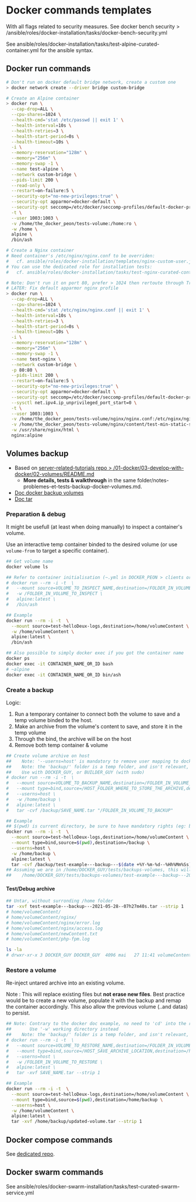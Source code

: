 # Docker commands templates

With all flags related to security measures. See docker bench security > /ansible/roles/docker-installation/tasks/docker-bench-security.yml

See ansible/roles/docker-installation/tasks/test-alpine-curated-container.yml for the ansible syntax.

## Docker run commands

```bash
# Don't run on docker default bridge network, create a custom one
> docker network create --driver bridge custom-bridge

# Create an Alpine container
> docker run \
  --cap-drop=ALL \
  --cpu-shares=1024 \
  --health-cmd='stat /etc/passwd || exit 1' \
  --health-interval=10s \
  --health-retries=3 \
  --health-start-period=0s \
  --health-timeout=10s \
  -i \
  --memory-reservation="128m" \
  --memory="256m" \
  --memory-swap -1 \
  --name test-alpine \
  --network custom-bridge \
  --pids-limit 200 \
  --read-only \
  --restart=on-failure:5 \
  --security-opt="no-new-privileges:true" \
  --security-opt apparmor=docker-default \
  --security-opt seccomp=/etc/docker/seccomp-profiles/default-docker-profile.json \
  -t \
  --user 1003:1003 \
  -v /home/the_docker_peon/tests-volume:/home:ro \
  -w /home \
  alpine \
  /bin/ash

# Create a Nginx container
# Need container's /etc/nginx/nginx.conf to be overriden:
#   cf. ansible/roles/docker-installation/templates/nginx-custom-user.j2
# You can use the dedicated role for installation tests:
#   cf. ansible/roles/docker-installation/tasks/test-nginx-curated-container.yml

# Note: Don't run it on port 80, prefer > 1024 then rertoute through Traefik
# LATER: Fix default apparmor nginx profile
> docker run \
  --cap-drop=ALL \
  --cpu-shares=1024 \
  --health-cmd='stat /etc/nginx/nginx.conf || exit 1' \
  --health-interval=10s \
  --health-retries=3 \
  --health-start-period=0s \
  --health-timeout=10s \
  -i \
  --memory-reservation="128m" \
  --memory="256m" \
  --memory-swap -1 \
  --name test-nginx \
  --network custom-bridge \
  -p 80:80 \
  --pids-limit 200 \
  --restart=on-failure:5 \
  --security-opt="no-new-privileges:true" \
  --security-opt apparmor=docker-default \
  --security-opt seccomp=/etc/docker/seccomp-profiles/default-docker-profile.json \
  --sysctl net.ipv4.ip_unprivileged_port_start=0 \
  -t \
  --user 1003:1003 \
  -v /home/the_docker_peon/tests-volume/nginx/nginx.conf:/etc/nginx/nginx.conf:ro \
  -v /home/the_docker_peon/tests-volume/nginx/content/test-min-static-site/site:/usr/share/nginx/html:ro \
  -w /usr/share/nginx/html \
  nginx:alpine
```

## Volumes backup

- Based on [server-related-tutorials repo > /01-docker/03-develop-with-docker/02-volumes/README.md](https://github.com/youpiwaza/server-related-tutorials/tree/master/01-docker/03-develop-with-docker/02-volumes)
  - **More details, tests & walkthrough** in the same folder/notes-problemes-et-tests-backup-docker-volumes.md.
- [Doc docker backup volumes](https://docs.docker.com/storage/volumes/#backup-restore-or-migrate-data-volumes)
- [Doc tar](https://doc.ubuntu-fr.org/tar)

### Preparation & debug

It might be usefull (at least when doing manually) to inspect a container's volume.

Use an interactive temp container binded to the desired volume (or use `volume-from` to target a specific container).

```bash
## Get volume name
docker volume ls

## Refer to container initialisation (~.yml in DOCKER_PEON > clients or core to get info on containers volume dedicated folders)
# docker run --rm -i -t  \
#   --mount source=VOLUME_TO_INSPECT_NAME,destination=/FOLDER_IN_VOLUME_TO_INSPECT \
#   -w /FOLDER_IN_VOLUME_TO_INSPECT \
#   alpine:latest \
#   /bin/ash

## Example
docker run --rm -i -t  \
  --mount source=test-helloDeux-logs,destination=/home/volumeContent \
  -w /home/volumeContent \
  alpine:latest \
  /bin/ash

## Also possible to simply docker exec if you got the container name
docker ps
docker exec -it CONTAINER_NAME_OR_ID bash
# ~alpine
docker exec -it CONTAINER_NAME_OR_ID bin/ash
```

### Create a backup

Logic:

1. Run a temporary container to connect both the volume to save and a temp volume binded to the host.
2. Make an archive from the volume's content to save, and store it in the temp volume
3. Through the bind, the archive will be on the host
4. Remove both temp container & volume

```bash
## Create volume archive on host
##    Note: '--userns=host' is mandatory to remove user mapping to docker_peon (defined in docker_daemon.json)
##    Note: the 'backup/' folder is a temp folder, and isn't relevant, but MUST be different from the folder from the volume to backup
##    Use with DOCKER_GUY, or BUILDER_GUY (with sudo)
# docker run --rm -i -t  \
#   --mount source=VOLUME_TO_BACKUP_NAME,destination=/FOLDER_IN_VOLUME_TO_BACKUP \
#   --mount type=bind,source=/HOST_FOLDER_WHERE_TO_STORE_THE_ARCHIVE,destination=/backup \
#   --userns=host \
#   -w /home/backup \
#   alpine:latest \
#   tar -cvf /backup/SAVE_NAME.tar "/FOLDER_IN_VOLUME_TO_BACKUP"

## Example
## $(pwd) is current directory, be sure to have mandatory rights (eg: be in /home_DOCKER_GUY/)
docker run --rm -i -t  \
  --mount source=test-helloDeux-logs,destination=/home/volumeContent \
  --mount type=bind,source=$(pwd),destination=/backup \
  --userns=host \
  -w /home/backup \
  alpine:latest \
  tar -cvf /backup/test-example---backup---$(date +%Y-%m-%d--%Hh%Mm%Ss).tar "/home/volumeContent"
## Assuming we are in /home/DOCKER_GUY/tests/backups-volumes, this will generate:
##    /home/DOCKER_GUY/tests/backups-volumes/test-example---backup---2021-05-28--07h27m40s.tar
```

#### Test/Debug archive

```bash
## Untar, without surronding /home folder
tar -xvf test-example---backup---2021-05-28--07h27m40s.tar --strip 1
# home/volumeContent/
# home/volumeContent/nginx/
# home/volumeContent/nginx/error.log
# home/volumeContent/nginx/access.log
# home/volumeContent/newContent.txt
# home/volumeContent/php-fpm.log

ls -la
# drwxr-xr-x 3 DOCKER_GUY DOCKER_GUY  4096 mai   27 11:41 volumeContent
```

### Restore a volume

Re-inject untared archive into an existing volume.

Note : This will replace existing files but **not erase new files**.
       Best practice would be to create a new volume, populate it with the backup and remap the container accordingly.
       This also allow the previous volume (..and datas) to persist.

```bash
## Note: Contrary to the docker doc example, no need to 'cd' into the right directory
##       Use '-w' working directory instead
##    Note: the 'backup/' folder is a temp folder, and isn't relevant, but MUST be different from the folder from the volume to restore
# docker run --rm -i -t  \
#   --mount source=VOLUME_TO_RESTORE_NAME,destination=/FOLDER_IN_VOLUME_TO_RESTORE \
#   --mount type=bind,source=/HOST_SAVE_ARCHIVE_LOCATION,destination=/home/backup \
#   --userns=host \
#   -w /FOLDER_IN_VOLUME_TO_RESTORE \
#   alpine:latest \
#   tar -xvf SAVE_NAME.tar --strip 1

## Example
docker run --rm -i -t  \
  --mount source=test-helloDeux-logs,destination=/home/volumeContent \
  --mount type=bind,source=$(pwd),destination=/home/backup \
  --userns=host \
  -w /home/volumeContent \
  alpine:latest \
  tar -xvf /home/backup/updated-volume.tar --strip 1
```

## Docker compose commands

See [dedicated repo](https://github.com/youpiwaza/docker-compose-curated-example).

## Docker swarm commands

See ansible/roles/docker-swarm-installation/tasks/test-curated-swarm-service.yml
